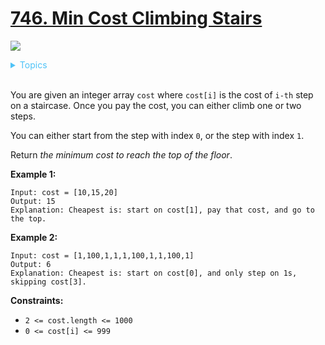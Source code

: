 # [746. Min Cost Climbing Stairs](https://leetcode-cn.com/problems/min-cost-climbing-stairs/)

![](https://img.shields.io/badge/Difficulty-Easy-green.svg)


<details>
<summary style="color:#4FC3F7">Topics</summary>

* [`Array`](https://leetcode.com/tag/array/)
* [`Dynamic Programming`](https://leetcode.com/tag/dynamic-programming/)

</details>
<br />

You are given an integer array `cost` where `cost[i]` is the cost of `i-th` step on a staircase. Once you pay the cost, you can either climb one or two steps.

You can either start from the step with index `0`, or the step with index `1`.

Return *the minimum cost to reach the top of the floor*.

**Example 1:**

```
Input: cost = [10,15,20]
Output: 15
Explanation: Cheapest is: start on cost[1], pay that cost, and go to the top.
```

**Example 2:**

```
Input: cost = [1,100,1,1,1,100,1,1,100,1]
Output: 6
Explanation: Cheapest is: start on cost[0], and only step on 1s, skipping cost[3].
```

**Constraints:**

 + `2 <= cost.length <= 1000`
 + `0 <= cost[i] <= 999`
